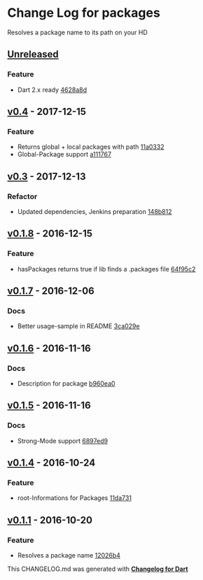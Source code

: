 # Change Log for packages
Resolves a package name to its path on your HD

## [Unreleased](http://github.com/mikemitterer/dart-packages/compare/v0.4...HEAD)

### Feature
* Dart 2.x ready [4628a8d](https://github.com/mikemitterer/dart-packages/commit/4628a8deae189cf61316007efe9971f9b4196ab2)

## [v0.4](http://github.com/mikemitterer/dart-packages/compare/v0.3...v0.4) - 2017-12-15

### Feature
* Returns global + local packages with path [11a0332](https://github.com/mikemitterer/dart-packages/commit/11a03323270e8ecbd39ee364c0a618d22ca3a613)
* Global-Package support [a111767](https://github.com/mikemitterer/dart-packages/commit/a111767e4e9f025896fb052a46b832da40e887c7)

## [v0.3](http://github.com/mikemitterer/dart-packages/compare/v0.2...v0.3) - 2017-12-13

### Refactor
* Updated dependencies, Jenkins preparation [148b812](https://github.com/mikemitterer/dart-packages/commit/148b8129e1319acce106be4e059a451d66b5b5d6)

## [v0.1.8](http://github.com/mikemitterer/dart-packages/compare/v0.1.7...v0.1.8) - 2016-12-15

### Feature
* hasPackages returns true if lib finds a .packages file [64f95c2](https://github.com/mikemitterer/dart-packages/commit/64f95c2294e3cf7146df33c8b0bc577e9c8d3c04)

## [v0.1.7](http://github.com/mikemitterer/dart-packages/compare/v0.1.6...v0.1.7) - 2016-12-06

### Docs
* Better usage-sample in README [3ca029e](https://github.com/mikemitterer/dart-packages/commit/3ca029e10acb7a530cebced6ce263e2a65e1a018)

## [v0.1.6](http://github.com/mikemitterer/dart-packages/compare/v0.1.5...v0.1.6) - 2016-11-16

### Docs
* Description for package [b960ea0](https://github.com/mikemitterer/dart-packages/commit/b960ea07016b85f4da3071dbc6ff541473bf81c6)

## [v0.1.5](http://github.com/mikemitterer/dart-packages/compare/v0.1.4...v0.1.5) - 2016-11-16

### Docs
* Strong-Mode support [6897ed9](https://github.com/mikemitterer/dart-packages/commit/6897ed9efffde72e33b7b96381219a58250bf1f0)

## [v0.1.4](http://github.com/mikemitterer/dart-packages/compare/v0.1.3...v0.1.4) - 2016-10-24

### Feature
* root-Informations for Packages [11da731](https://github.com/mikemitterer/dart-packages/commit/11da7313d63828ec559288ac63caa872ed9928ae)

## [v0.1.1](http://github.com/mikemitterer/dart-packages/compare/v0.1.0...v0.1.1) - 2016-10-20

### Feature
* Resolves a package name [12026b4](https://github.com/mikemitterer/dart-packages/commit/12026b47ca28dce554bb2836a7091b88deb4038c)


This CHANGELOG.md was generated with [**Changelog for Dart**](https://pub.dartlang.org/packages/changelog)
